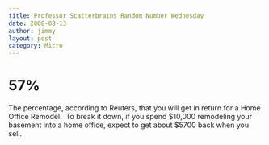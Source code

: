 ```yaml
---
title: Professor Scatterbrains Random Number Wednesday
date: 2008-08-13
author: jimmy
layout: post
category: Micro
---
```


# 57%

The percentage, according to Reuters, that you will get in return for a Home Office Remodel.  To break it down, if you spend $10,000 remodeling your basement into a home office, expect to get about $5700 back when you sell.
